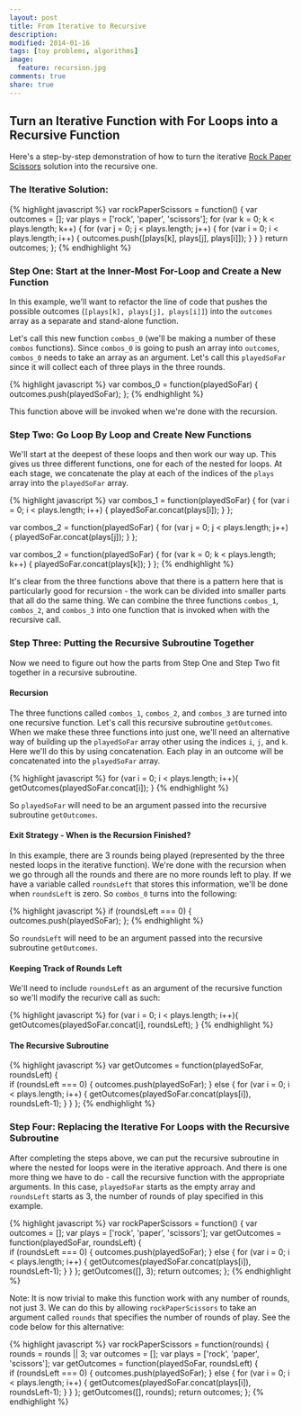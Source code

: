 ```yaml
---
layout: post
title: From Iterative to Recursive
description: 
modified: 2014-01-16
tags: [toy problems, algorithms]
image:
  feature: recursion.jpg
comments: true
share: true
---
```


## Turn an Iterative Function with For Loops into a Recursive Function
Here's a step-by-step demonstration of how to turn the iterative [Rock Paper Scissors](http://jgpettibone.github.io/rock-paper-scissors/) solution into the recursive one.

### The Iterative Solution:

{% highlight javascript %}
var rockPaperScissors = function() {
  var outcomes = [];
  var plays = ['rock', 'paper', 'scissors'];
  for (var k = 0; k < plays.length; k++) {
    for (var j = 0; j < plays.length; j++) {
      for (var i = 0; i < plays.length; i++) {
        outcomes.push([plays[k], plays[j], plays[i]]);
      }
    }
  }
  return outcomes;
};
{% endhighlight %}

### Step One: Start at the Inner-Most For-Loop and Create a New Function
In this example, we'll want to refactor the line of code that pushes the possible outcomes (`[plays[k], plays[j], plays[i]]`) into the `outcomes` array as a separate and stand-alone function.

Let's call this new function `combos_0` (we'll be making a number of these `combos` functions).  Since `combos_0` is going to push an array into `outcomes`, `combos_0` needs to take an array as an argument.  Let's call this `playedSoFar` since it will collect each of three plays in the three rounds.

{% highlight javascript %}
var combos_0 = function(playedSoFar) {
  outcomes.push(playedSoFar);
};
{% endhighlight %}

This function above will be invoked when we're done with the recursion.

### Step Two: Go Loop By Loop and Create New Functions
We'll start at the deepest of these loops and then work our way up.  This gives us three different functions, one for each of the nested for loops.  At each stage, we concatenate the play at each of the indices of the `plays` array into the `playedSoFar` array.       

{% highlight javascript %}
var combos_1 = function(playedSoFar) {
  for (var i = 0; i < plays.length; i++) {
    playedSoFar.concat(plays[i]);
  }
};

var combos_2 = function(playedSoFar) {
  for (var j = 0; j < plays.length; j++) {
    playedSoFar.concat(plays[j]);
  }
};

var combos_2 = function(playedSoFar) {
  for (var k = 0; k < plays.length; k++) {
    playedSoFar.concat(plays[k]);
  }
};
{% endhighlight %}

It's clear from the three functions above that there is a pattern here that is particularly good for recursion - the work can be divided into smaller parts that all do the same thing.  We can combine the three functions `combos_1`, `combos_2`, and `combos_3` into one function that is invoked when with the recursive call.  

### Step Three: Putting the Recursive Subroutine Together
Now we need to figure out how the parts from Step One and Step Two fit together in a recursive subroutine.

#### Recursion
The three functions called `combos_1`, `combos_2`, and `combos_3` are turned into one recursive function.  Let's call this recursive subroutine `getOutcomes`.  When we make these three functions into just one, we'll need an alternative way of building up the `playedSoFar` array other using the indices `i`, `j`,  and `k`.  Here we'll do this by using concatenation.  Each play in an outcome will be concatenated into the `playedSoFar` array.

{% highlight javascript %}
for (var i = 0; i < plays.length; i++){
  getOutcomes(playedSoFar.concat[i]);
}
{% endhighlight %} 

So `playedSoFar` will need to be an argument passed into the recursive subroutine `getOutcomes`.

#### Exit Strategy - When is the Recursion Finished? 
In this example, there are 3 rounds being played (represented by the three nested loops in the iterative function).  We're done with the recursion when we go through all the rounds and there are no more rounds left to play.  If we have a variable called `roundsLeft` that stores this information, we'll be done when `roundsLeft` is zero.  So `combos_0` turns into the following:

{% highlight javascript %}
if (roundsLeft === 0) {
  outcomes.push(playedSoFar);
};
{% endhighlight %} 

So `roundsLeft` will need to be an argument passed into the recursive subroutine `getOutcomes`.

#### Keeping Track of Rounds Left
We'll need to include `roundsLeft` as an argument of the recursive function so we'll modify the recurive call as such:

{% highlight javascript %}
for (var i = 0; i < plays.length; i++){
  getOutcomes(playedSoFar.concat[i], roundsLeft);
}
{% endhighlight %} 

#### The Recursive Subroutine

{% highlight javascript %}
  var getOutcomes = function(playedSoFar, roundsLeft) {    
    if (roundsLeft === 0) {
      outcomes.push(playedSoFar);
    }
    else {
      for (var i = 0; i < plays.length; i++) {
        getOutcomes(playedSoFar.concat(plays[i]), roundsLeft-1);
      }
    }
  };
{% endhighlight %} 

### Step Four: Replacing the Iterative For Loops with the Recursive Subroutine
After completing the steps above, we can put the recursive subroutine in where the nested for loops were in the iterative approach.  And there is one more thing we have to do - call the recursive function with the appropriate arguments.  In this case, `playedSoFar` starts as the empty array and `roundsLeft` starts as 3, the number of rounds of play specified in this example.

{% highlight javascript %}
var rockPaperScissors = function() {
  var outcomes = [];
  var plays = ['rock', 'paper', 'scissors'];
  var getOutcomes = function(playedSoFar, roundsLeft) {    
    if (roundsLeft === 0) {
      outcomes.push(playedSoFar);
    }
    else {
      for (var i = 0; i < plays.length; i++) {
        getOutcomes(playedSoFar.concat(plays[i]), roundsLeft-1);
      }
    }
  };
  getOutcomes([], 3);
  return outcomes;
};
{% endhighlight %}

Note: It is now trivial to make this function work with any number of rounds, not just 3.  We can do this by allowing `rockPaperScissors` to take an argument called `rounds` that specifies the number of rounds of play.  See the code below for this alternative:

{% highlight javascript %}
var rockPaperScissors = function(rounds) {
  rounds = rounds || 3;
  var outcomes = [];
  var plays = ['rock', 'paper', 'scissors'];
  var getOutcomes = function(playedSoFar, roundsLeft) {    
    if (roundsLeft === 0) {
      outcomes.push(playedSoFar);
    }
    else {
      for (var i = 0; i < plays.length; i++) {
        getOutcomes(playedSoFar.concat(plays[i]), roundsLeft-1);
      }
    }
  };
  getOutcomes([], rounds);
  return outcomes;
};
{% endhighlight %}

